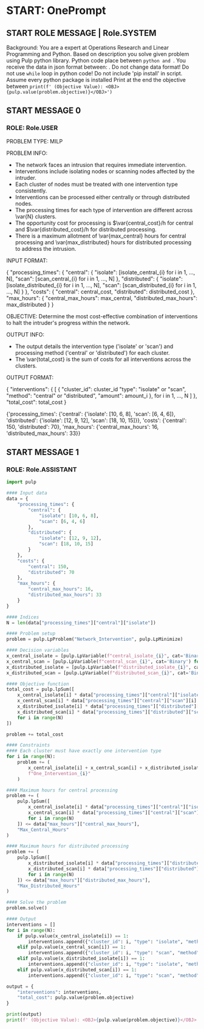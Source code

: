 # START: OnePrompt 
## START ROLE MESSAGE | Role.SYSTEM 
Background: You are a expert at Operations Research and Linear Programming and Python. Based on description you solve given problem using Pulp python library. Python code place between ```python and ```. You receive the data in json format between: <DATA></DATA>. Do not change data format! Do not use `while` loop in python code! Do not include 'pip install' in script. Assume every python package is installed Print at the end the objective between <OBJ></OBJ> `print(f' (Objective Value): <OBJ>{pulp.value(problem.objective)}</OBJ>')`  
## START MESSAGE 0 
### ROLE: Role.USER
<DESCRIPTION>
PROBLEM TYPE: MILP

PROBLEM INFO:

- The network faces an intrusion that requires immediate intervention.
- Interventions include isolating nodes or scanning nodes affected by the intruder.
- Each cluster of nodes must be treated with one intervention type consistently.
- Interventions can be processed either centrally or through distributed nodes.
- The processing times for each type of intervention are different across \var{N} clusters.
- The opportunity cost for processing is $\var{central_cost}/h for central and $\var{distributed_cost}/h for distributed processing.
- There is a maximum allotment of \var{max_central} hours for central processing and \var{max_distributed} hours for distributed processing to address the intrusion.

INPUT FORMAT: 

{
    "processing_times": {
        "central": {
            "isolate": [isolate_central_{i} for i in 1, ..., N],
            "scan": [scan_central_{i} for i in 1, ..., N]
        },
        "distributed": {
            "isolate": [isolate_distributed_{i} for i in 1, ..., N],
            "scan": [scan_distributed_{i} for i in 1, ..., N]
        }
    },
    "costs": {
        "central": central_cost,
        "distributed": distributed_cost
    },
    "max_hours": {
        "central_max_hours": max_central,
        "distributed_max_hours": max_distributed
    }
}

OBJECTIVE: Determine the most cost-effective combination of interventions to halt the intruder's progress within the network.

OUTPUT INFO:

- The output details the intervention type ('isolate' or 'scan') and processing method ('central' or 'distributed') for each cluster.
- The \var{total_cost} is the sum of costs for all interventions across the clusters.

OUTPUT FORMAT:

{
    "interventions": {
        [
            {
            "cluster_id": cluster_id
            "type": "isolate" or "scan",
            "method": "central" or "distributed",
            "amount": amount_i
            },
            for i in 1, ..., N
        ]
    },
    "total_cost": total_cost
}





</DESCRIPTION>
<DATA>
{'processing_times': {'central': {'isolate': [10, 6, 8], 'scan': [6, 4, 6]}, 'distributed': {'isolate': [12, 9, 12], 'scan': [18, 10, 15]}}, 'costs': {'central': 150, 'distributed': 70}, 'max_hours': {'central_max_hours': 16, 'distributed_max_hours': 33}}</DATA>


## START MESSAGE 1 
### ROLE: Role.ASSISTANT
```python
import pulp

#### Input data
data = {
    "processing_times": {
        "central": {
            "isolate": [10, 6, 8],
            "scan": [6, 4, 6]
        },
        "distributed": {
            "isolate": [12, 9, 12],
            "scan": [18, 10, 15]
        }
    },
    "costs": {
        "central": 150,
        "distributed": 70
    },
    "max_hours": {
        "central_max_hours": 16,
        "distributed_max_hours": 33
    }
}

#### Indices
N = len(data["processing_times"]["central"]["isolate"])

#### Problem setup
problem = pulp.LpProblem("Network_Intervention", pulp.LpMinimize)

#### Decision variables
x_central_isolate = [pulp.LpVariable(f"central_isolate_{i}", cat='Binary') for i in range(N)]
x_central_scan = [pulp.LpVariable(f"central_scan_{i}", cat='Binary') for i in range(N)]
x_distributed_isolate = [pulp.LpVariable(f"distributed_isolate_{i}", cat='Binary') for i in range(N)]
x_distributed_scan = [pulp.LpVariable(f"distributed_scan_{i}", cat='Binary') for i in range(N)]

#### Objective function
total_cost = pulp.lpSum([
    x_central_isolate[i] * data["processing_times"]["central"]["isolate"][i] * data["costs"]["central"] +
    x_central_scan[i] * data["processing_times"]["central"]["scan"][i] * data["costs"]["central"] +
    x_distributed_isolate[i] * data["processing_times"]["distributed"]["isolate"][i] * data["costs"]["distributed"] +
    x_distributed_scan[i] * data["processing_times"]["distributed"]["scan"][i] * data["costs"]["distributed"]
    for i in range(N)
])

problem += total_cost

#### Constraints
#### Each cluster must have exactly one intervention type
for i in range(N):
    problem += (
        x_central_isolate[i] + x_central_scan[i] + x_distributed_isolate[i] + x_distributed_scan[i] == 1,
        f"One_Intervention_{i}"
    )

#### Maximum hours for central processing
problem += (
    pulp.lpSum([
        x_central_isolate[i] * data["processing_times"]["central"]["isolate"][i] +
        x_central_scan[i] * data["processing_times"]["central"]["scan"][i]
        for i in range(N)
    ]) <= data["max_hours"]["central_max_hours"],
    "Max_Central_Hours"
)

#### Maximum hours for distributed processing
problem += (
    pulp.lpSum([
        x_distributed_isolate[i] * data["processing_times"]["distributed"]["isolate"][i] +
        x_distributed_scan[i] * data["processing_times"]["distributed"]["scan"][i]
        for i in range(N)
    ]) <= data["max_hours"]["distributed_max_hours"],
    "Max_Distributed_Hours"
)

#### Solve the problem
problem.solve()

#### Output
interventions = []
for i in range(N):
    if pulp.value(x_central_isolate[i]) == 1:
        interventions.append({"cluster_id": i, "type": "isolate", "method": "central", "amount": data["processing_times"]["central"]["isolate"][i]})
    elif pulp.value(x_central_scan[i]) == 1:
        interventions.append({"cluster_id": i, "type": "scan", "method": "central", "amount": data["processing_times"]["central"]["scan"][i]})
    elif pulp.value(x_distributed_isolate[i]) == 1:
        interventions.append({"cluster_id": i, "type": "isolate", "method": "distributed", "amount": data["processing_times"]["distributed"]["isolate"][i]})
    elif pulp.value(x_distributed_scan[i]) == 1:
        interventions.append({"cluster_id": i, "type": "scan", "method": "distributed", "amount": data["processing_times"]["distributed"]["scan"][i]})

output = {
    "interventions": interventions,
    "total_cost": pulp.value(problem.objective)
}

print(output)
print(f' (Objective Value): <OBJ>{pulp.value(problem.objective)}</OBJ>')
```

